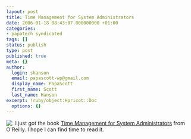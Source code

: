 ```yaml
---
layout: post
title: Time Management for System Administrators
date: 2006-01-18 08:43:07.000000000 +01:00
categories:
- papatech syndicated
tags: []
status: publish
type: post
published: true
meta: {}
author:
  login: shanson
  email: papascott-wp@gmail.com
  display_name: PapaScott
  first_name: Scott
  last_name: Hanson
excerpt: !ruby/object:Hpricot::Doc
  options: {}
---
```

<p><a href="http://www.amazon.de/exec/obidos/redirect?link_code=as2&amp;path=ASIN/0596007833&amp;tag=papascott-21&amp;camp=1638&amp;creative=6742"><img border="0" src="http://images.amazon.com/images/P/0596007833.03._AA_SCTZZZZZZZ_.jpg" align="left" /></a><img src="http://www.assoc-amazon.de/e/ir?t=papascott-21&amp;l=as2&amp;o=3&amp;a=0596007833" width="1" height="1" border="0" alt="" /> I just got the book <a href="http://www.amazon.de/exec/obidos/redirect?link_code=as2&amp;path=ASIN/0596007833&amp;tag=papascott-21&amp;camp=1638&amp;creative=6742">Time Management for System Administrators</a> from O'Reilly. I hope I can find time to read it.</p>
